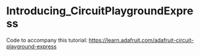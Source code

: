 # Introducing_CircuitPlaygroundExpress

Code to accompany this tutorial:
https://learn.adafruit.com/adafruit-circuit-playground-express
